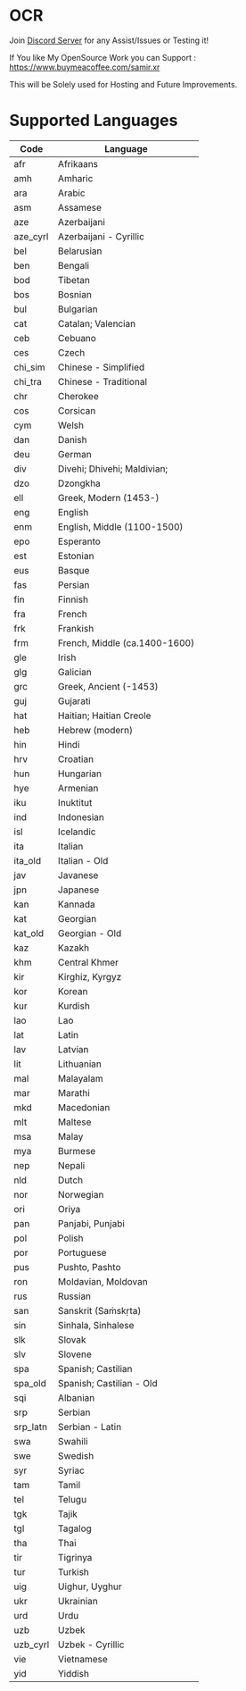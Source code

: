 # OCR


Join [Discord Server](https://discord.gg/P9gGZaXWGR) for any Assist/Issues or Testing it!

If You like My OpenSource Work you can Support : https://www.buymeacoffee.com/samir.xr

This will be Solely used for Hosting and Future Improvements.



# Supported Languages

| Code          | Language                                |
|---------------|-----------------------------------------|
| afr           | Afrikaans                               |
| amh           | Amharic                                 |
| ara           | Arabic                                  |
| asm           | Assamese                                |
| aze           | Azerbaijani                             |
| aze_cyrl      | Azerbaijani - Cyrillic                  |
| bel           | Belarusian                              |
| ben           | Bengali                                 |
| bod           | Tibetan                                 |
| bos           | Bosnian                                 |
| bul           | Bulgarian                               |
| cat           | Catalan; Valencian                      |
| ceb           | Cebuano                                 |
| ces           | Czech                                   |
| chi_sim       | Chinese - Simplified                    |
| chi_tra       | Chinese - Traditional                   |
| chr           | Cherokee                                |
| cos           | Corsican                                |
| cym           | Welsh                                   |
| dan           | Danish                                  |
| deu           | German                                  |
| div           | Divehi; Dhivehi; Maldivian;             |
| dzo           | Dzongkha                                |
| ell           | Greek, Modern (1453-)                   |
| eng           | English                                 |
| enm           | English, Middle (1100-1500)             |
| epo           | Esperanto                               |
| est           | Estonian                                |
| eus           | Basque                                  |
| fas           | Persian                                 |
| fin           | Finnish                                 |
| fra           | French                                  |
| frk           | Frankish                                |
| frm           | French, Middle (ca.1400-1600)           |
| gle           | Irish                                   |
| glg           | Galician                                |
| grc           | Greek, Ancient (-1453)                  |
| guj           | Gujarati                                |
| hat           | Haitian; Haitian Creole                 |
| heb           | Hebrew (modern)                         |
| hin           | Hindi                                   |
| hrv           | Croatian                                |
| hun           | Hungarian                               |
| hye           | Armenian                                |
| iku           | Inuktitut                               |
| ind           | Indonesian                              |
| isl           | Icelandic                               |
| ita           | Italian                                 |
| ita_old       | Italian - Old                           |
| jav           | Javanese                                |
| jpn           | Japanese                                |
| kan           | Kannada                                 |
| kat           | Georgian                                |
| kat_old       | Georgian - Old                          |
| kaz           | Kazakh                                  |
| khm           | Central Khmer                           |
| kir           | Kirghiz, Kyrgyz                         |
| kor           | Korean                                  |
| kur           | Kurdish                                 |
| lao           | Lao                                     |
| lat           | Latin                                   |
| lav           | Latvian                                 |
| lit           | Lithuanian                              |
| mal           | Malayalam                               |
| mar           | Marathi                                 |
| mkd           | Macedonian                              |
| mlt           | Maltese                                 |
| msa           | Malay                                   |
| mya           | Burmese                                 |
| nep           | Nepali                                  |
| nld           | Dutch                                   |
| nor           | Norwegian                               |
| ori           | Oriya                                   |
| pan           | Panjabi, Punjabi                        |
| pol           | Polish                                  |
| por           | Portuguese                              |
| pus           | Pushto, Pashto                          |
| ron           | Moldavian, Moldovan                     |
| rus           | Russian                                 |
| san           | Sanskrit (Saṁskṛta)                    |
| sin           | Sinhala, Sinhalese                      |
| slk           | Slovak                                  |
| slv           | Slovene                                 |
| spa           | Spanish; Castilian                      |
| spa_old       | Spanish; Castilian - Old                |
| sqi           | Albanian                                |
| srp           | Serbian                                 |
| srp_latn      | Serbian - Latin                         |
| swa           | Swahili                                 |
| swe           | Swedish                                 |
| syr           | Syriac                                  |
| tam           | Tamil                                   |
| tel           | Telugu                                  |
| tgk           | Tajik                                  |
| tgl           | Tagalog                                |
| tha           | Thai                                   |
| tir           | Tigrinya                               |
| tur           | Turkish                                |
| uig           | Uighur, Uyghur                         |
| ukr           | Ukrainian                              |
| urd           | Urdu                                   |
| uzb           | Uzbek                                  |
| uzb_cyrl      | Uzbek - Cyrillic                        |
| vie           | Vietnamese                             |
| yid           | Yiddish                                |
